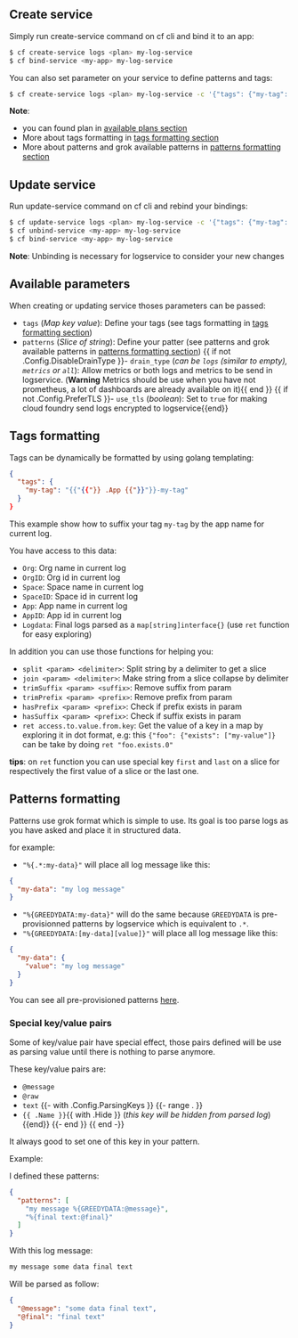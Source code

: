 ## Create service
Simply run create-service command on cf cli and bind it to an app:
```bash
$ cf create-service logs <plan> my-log-service
$ cf bind-service <my-app> my-log-service
```

You can also set parameter on your service to define patterns and tags:
```bash
$ cf create-service logs <plan> my-log-service -c '{"tags": {"my-tag": "bar"}, "patterns": ["%{GREEDYDATA":my-data}"]}'
```

**Note**:
- you can found plan in [available plans section](#available-plans)
- More about tags formatting in [tags formatting section](#tags-formatting)
- More about patterns and grok available patterns in [patterns formatting section](#patterns-formatting)

## Update service

Run update-service command on cf cli and rebind your bindings:
```bash
$ cf update-service logs <plan> my-log-service -c '{"tags": {"my-tag": "bar"}, "patterns": ["%{GREEDYDATA:my-data}"]}'
$ cf unbind-service <my-app> my-log-service
$ cf bind-service <my-app> my-log-service
```

**Note**: Unbinding is necessary for logservice to consider your new changes

## Available parameters

When creating or updating service thoses parameters can be passed:
- `tags` (*Map key value*): Define your tags (see tags formatting in [tags formatting section](#tags-formatting))
- `patterns` (*Slice of string*): Define your patter (see patterns and grok available patterns in [patterns formatting section](#patterns-formatting))
{{ if not .Config.DisableDrainType }}- `drain_type` (*can be `logs` (similar to empty), `metrics` or `all`*): Allow metrics or both logs and metrics to be send in logservice.
(**Warning** Metrics should be use when you have not prometheus, a lot of dashboards are already available on it){{ end }}
{{ if not .Config.PreferTLS }}- `use_tls` (*boolean*): Set to `true` for making cloud foundry send logs encrypted to logservice{{end}}


## Tags formatting

Tags can be dynamically be formatted by using golang templating:
```json
{
  "tags": {
    "my-tag": "{{"{{"}} .App {{"}}"}}-my-tag"
  }
}
```

This example show how to suffix your tag `my-tag` by the app name for current log.

You have access to this data:
- `Org`: Org name in current log
- `OrgID`: Org id in current log
- `Space`: Space name in current log
- `SpaceID`: Space id in current log
- `App`: App name in current log
- `AppID`: App id in current log
- `Logdata`: Final logs parsed as a `map[string]interface{}` (use `ret` function for easy exploring)

In addition you can use those functions for helping you:
- `split <param> <delimiter>`: Split string by a delimiter to get a slice  
- `join <param> <delimiter>`: Make string from a slice collapse by delimiter
- `trimSuffix <param> <suffix>`: Remove suffix from param
- `trimPrefix <param> <prefix>`: Remove prefix from param
- `hasPrefix <param> <prefix>`: Check if prefix exists in param
- `hasSuffix <param> <prefix>`: Check if suffix exists in param
- `ret access.to.value.from.key`: Get the value of a key in a map by exploring it in dot format, e.g: 
this `{"foo": {"exists": ["my-value"]}` can be take by doing `ret "foo.exists.0"`

**tips**: on `ret` function you can use special key `first` and `last` on a slice for respectively the first value of a slice or the last one.

## Patterns formatting

Patterns use grok format which is simple to use. Its goal is too parse logs as you have asked and place it in structured data.

for example:
- `"%{.*:my-data}"` will place all log message like this:

```json
{
  "my-data": "my log message"
}
```

- `"%{GREEDYDATA:my-data}"` will do the same because `GREEDYDATA` is pre-provisionned patterns by logservice which is equivalent to `.*`.
- `"%{GREEDYDATA:[my-data][value]}"` will place all log message like this:

```json
{
  "my-data": {
    "value": "my log message"
  }
}
```

You can see all pre-provisioned patterns [here](#pre-provisioned-patterns).

### Special key/value pairs

Some of key/value pair have special effect, those pairs defined will be use as parsing value until there is nothing to parse anymore.

These key/value pairs are:
- `@message`
- `@raw`
- `text`
{{- with .Config.ParsingKeys }}
{{- range . }}
- `{{ .Name }}`{{ with .Hide }} (*this key will be hidden from parsed log*){{end}}
{{- end }}
{{ end -}}

It always good to set one of this key in your pattern.

Example:

I defined these patterns:
```json
{
  "patterns": [
    "my message %{GREEDYDATA:@message}",
    "%{final text:@final}"
  ]
}
```

With this log message:
```bash
my message some data final text
```

Will be parsed as follow:
```json
{
  "@message": "some data final text",
  "@final": "final text"
}
```

